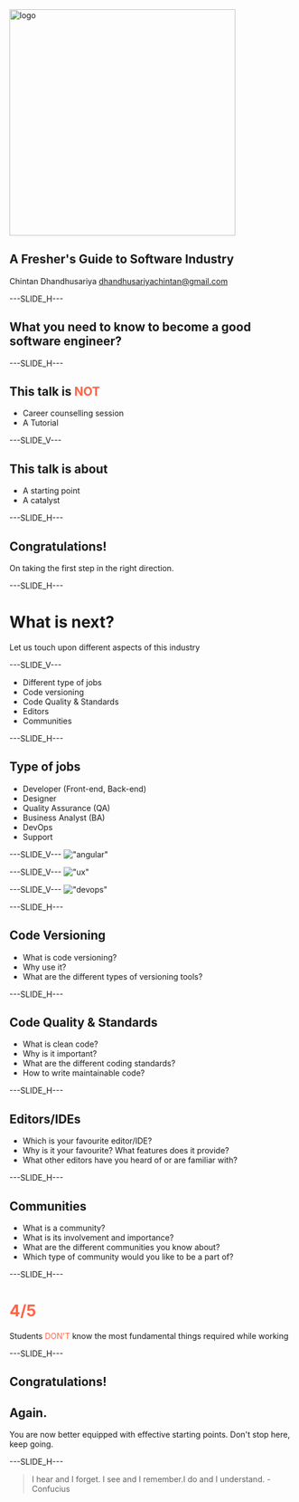 <img src="slides/til.svg" alt="logo" style="height: 10vh; width: 10vh; border: 0; background: none; box-shadow: none"/>

## A Fresher's Guide to Software Industry

Chintan Dhandhusariya [dhandhusariyachintan@gmail.com](mailto:dhandhusariyachintan@gmail.com)

---SLIDE_H---

## What you need to know to become a good software engineer?

---SLIDE_H---

## This talk is <span style="color: tomato"><strong>NOT</strong></span>

- Career counselling session
- A Tutorial

---SLIDE_V---

## This talk is about

- A starting point
- A catalyst

---SLIDE_H---

## Congratulations!

On taking the first step in the right direction.

---SLIDE_H---

# What is next?

Let us touch upon different aspects of this industry

---SLIDE_V---

- Different type of jobs
- Code versioning
- Code Quality & Standards
- Editors
- Communities

---SLIDE_H---

## Type of jobs

- Developer (Front-end, Back-end)
- Designer
- Quality Assurance (QA)
- Business Analyst (BA)
- DevOps
- Support

---SLIDE_V---
!["angular"](slides/angular.png)

---SLIDE_V---
!["ux"](slides/ux.png)

---SLIDE_V---
!["devops"](slides/devops.png)

---SLIDE_H---

## Code Versioning

- What is code versioning?
- Why use it?
- What are the different types of versioning tools?

---SLIDE_H---

## Code Quality & Standards

- What is clean code?
- Why is it important?
- What are the different coding standards?
- How to write maintainable code?

---SLIDE_H---

## Editors/IDEs

- Which is your favourite editor/IDE?
- Why is it your favourite? What features does it provide?
- What other editors have you heard of or are familiar with?

---SLIDE_H---

## Communities

- What is a community?
- What is its involvement and importance?
- What are the different communities you know about?
- Which type of community would you like to be a part of?

---SLIDE_H---

# <span style="color: tomato"><strong>4/5</strong></span>

Students <span style="color: tomato">DON'T</span> know the most fundamental things required while working

---SLIDE_H---

## Congratulations!

## Again.

You are now better equipped with effective starting points.
Don't stop here, keep going.

---SLIDE_H---

> I hear and I forget. I see and I remember.I do and I understand. - Confucius
